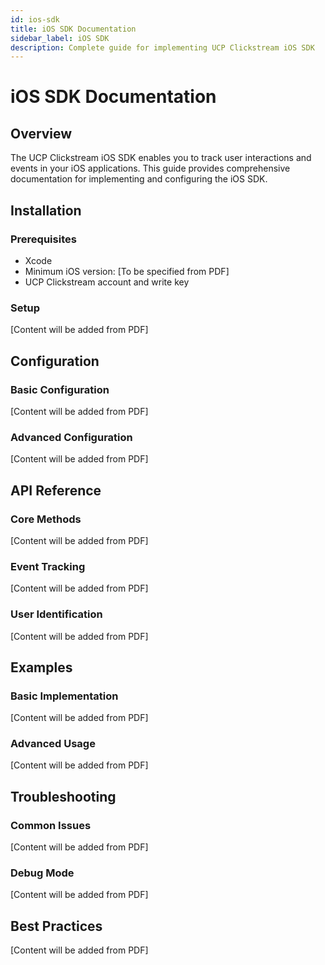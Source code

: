 ```yaml
---
id: ios-sdk
title: iOS SDK Documentation
sidebar_label: iOS SDK
description: Complete guide for implementing UCP Clickstream iOS SDK
---
```


# iOS SDK Documentation

## Overview

The UCP Clickstream iOS SDK enables you to track user interactions and events in your iOS applications. This guide provides comprehensive documentation for implementing and configuring the iOS SDK.

## Installation

### Prerequisites

- Xcode
- Minimum iOS version: [To be specified from PDF]
- UCP Clickstream account and write key

### Setup

[Content will be added from PDF]

## Configuration

### Basic Configuration

[Content will be added from PDF]

### Advanced Configuration

[Content will be added from PDF]

## API Reference

### Core Methods

[Content will be added from PDF]

### Event Tracking

[Content will be added from PDF]

### User Identification

[Content will be added from PDF]

## Examples

### Basic Implementation

[Content will be added from PDF]

### Advanced Usage

[Content will be added from PDF]

## Troubleshooting

### Common Issues

[Content will be added from PDF]

### Debug Mode

[Content will be added from PDF]

## Best Practices

[Content will be added from PDF] 